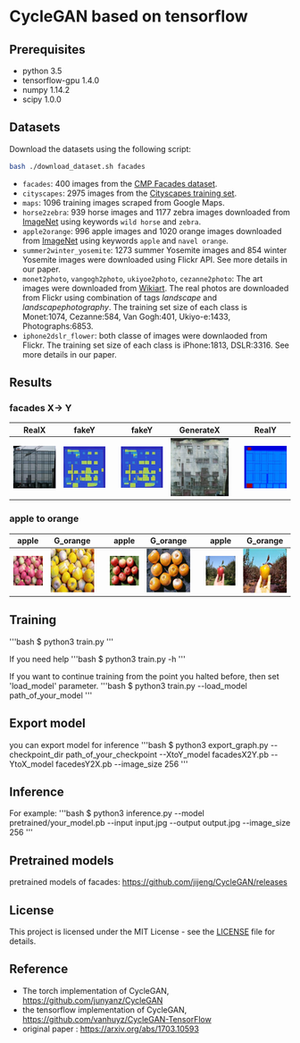 
# CycleGAN based on tensorflow

## Prerequisites
- python 3.5
- tensorflow-gpu 1.4.0
- numpy 1.14.2
- scipy 1.0.0

## Datasets
Download the datasets using the following script:
```bash
bash ./download_dataset.sh facades
```
- `facades`: 400 images from the [CMP Facades dataset](http://cmp.felk.cvut.cz/~tylecr1/facade/).
- `cityscapes`: 2975 images from the [Cityscapes training set](https://www.cityscapes-dataset.com/).
- `maps`: 1096 training images scraped from Google Maps.
- `horse2zebra`: 939 horse images and 1177 zebra images downloaded from [ImageNet](http://www.image-net.org/) using keywords `wild horse` and `zebra`.
- `apple2orange`: 996 apple images and 1020 orange images downloaded from [ImageNet](http://www.image-net.org/) using keywords `apple` and `navel orange`.
- `summer2winter_yosemite`: 1273 summer Yosemite images and 854 winter Yosemite images were downloaded using Flickr API. See more details in our paper.
- `monet2photo`, `vangogh2photo`, `ukiyoe2photo`, `cezanne2photo`: The art images were downloaded from [Wikiart](https://www.wikiart.org/). The real photos are downloaded from Flickr using combination of tags *landscape* and *landscapephotography*. The training set size of each class is Monet:1074, Cezanne:584, Van Gogh:401, Ukiyo-e:1433, Photographs:6853.
- `iphone2dslr_flower`: both classe of images were downlaoded from Flickr. The training set size of each class is iPhone:1813, DSLR:3316. See more details in our paper.

## Results
### facades X-> Y

| RealX | fakeY | | fakeY | GenerateX | | RealY |
|-------|--------|-|-------|--------|-|-------|
|![21A](samples/21A.jpg) | ![21A2B](samples/21A2B.jpg)| |![21A2B](samples/21A2B.jpg) | ![21A2B2A](samples/21A2B2A.jpg)| |![21B.jpg](samples/21B.jpg) |
### apple to orange

| apple | G_orange | | apple | G_orange | | apple | G_orange |
|-------|--------|-|-------|--------|-|-------|--------|
|![apple1](samples/apple1.jpg) | ![apple12orange](samples/apple12orange.jpg)| |![apple2](samples/apple2.jpg) | ![apple22orange](samples/apple22orange.jpg)| |![apple3](samples/apple3.jpg) | ![apple32orange](samples/apple32orange.jpg)|

## Training

'''bash
$ python3 train.py
'''

If you need help
'''bash
$ python3 train.py -h
'''

If you want to continue training from the point you halted before, then  set 'load_model' parameter.
'''bash
$ python3 train.py --load_model path_of_your_model
'''

## Export model
you can export model for inference
'''bash
$ python3 export_graph.py --checkpoint_dir path_of_your_checkpoint --XtoY_model facadesX2Y.pb --YtoX_model facedesY2X.pb --image_size 256
'''

## Inference

For example:
'''bash
$ python3 inference.py --model pretrained/your_model.pb --input input.jpg --output output.jpg --image_size 256
'''
## Pretrained models
pretrained models of facades: https://github.com/jijeng/CycleGAN/releases

## License
This project is licensed under the MIT License - see the [LICENSE](LICENSE) file for details.

## Reference
- The torch implementation of CycleGAN, https://github.com/junyanz/CycleGAN
- the tensorflow implementation of CycleGAN, https://github.com/vanhuyz/CycleGAN-TensorFlow
- original paper : https://arxiv.org/abs/1703.10593
